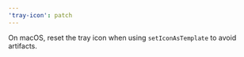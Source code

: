```yaml
---
'tray-icon': patch
---
```


On macOS, reset the tray icon when using `setIconAsTemplate` to avoid artifacts.
